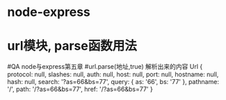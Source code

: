 # node-express
# url模块,  parse函数用法
#QA
    node与express第五章
#url.parse(地址,true)
解析出来的内容
    Url {
    protocol: null,
    slashes: null,
    auth: null,
    host: null,
    port: null,
    hostname: null,
    hash: null,
    search: '?as=66&bs=77',
    query: { as: '66', bs: '77' },
    pathname: '/',
    path: '/?as=66&bs=77',
    href: '/?as=66&bs=77' }
#



